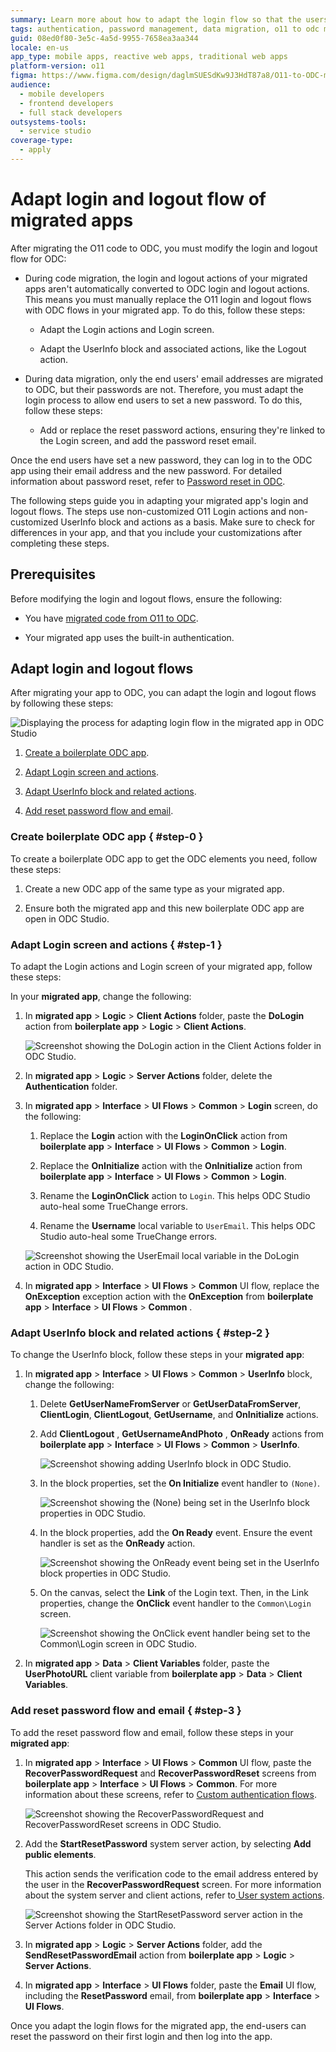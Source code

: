 ```yaml
---
summary: Learn more about how to adapt the login flow so that the users can set a new password.
tags: authentication, password management, data migration, o11 to odc migration, user experience
guid: 08ed0f80-3e5c-4a5d-9955-7658ea3aa344
locale: en-us
app_type: mobile apps, reactive web apps, traditional web apps
platform-version: o11
figma: https://www.figma.com/design/daglmSUESdKw9J3HdT87a8/O11-to-ODC-migration?node-id=2216-288
audience:
  - mobile developers
  - frontend developers
  - full stack developers
outsystems-tools:
  - service studio
coverage-type:
  - apply
---
```


# Adapt login and logout flow of migrated apps

After migrating the O11 code to ODC, you must modify the login and logout flow for ODC:

* During code migration, the login and logout actions of your migrated apps aren't automatically converted to ODC login and logout actions. This means you must manually replace the O11 login and logout flows with ODC flows in your migrated app. To do this, follow these steps:

    * Adapt the Login actions and Login screen.

    * Adapt the UserInfo block and associated actions, like the Logout action.

* During data migration, only the end users' email addresses are migrated to ODC, but their passwords are not. Therefore, you must adapt the login process to allow end users to set a new password. To do this, follow these steps:

    * Add or replace the reset password actions, ensuring they're linked to the Login screen, and add the password reset email.

Once the end users have set a new password, they can log in to the ODC app using their email address and the new password. For detailed information about password reset, refer to [Password reset in ODC](https://www.outsystems.com/tk/redirect?g=41b86768-295e-4aeb-98ed-9a0f6db4cfd2).

<div class="info" markdown="1">

The following steps guide you in adapting your migrated app's login and logout flows. The steps use non-customized O11 Login actions and non-customized UserInfo block and actions as a basis.
Make sure to check for differences in your app, and that you include your customizations after completing these steps.

</div>

## Prerequisites

Before modifying the login and logout flows, ensure the following:

* You have [migrated code from O11 to ODC](execute-how-to-migrate-code.md).

* Your migrated app uses the built-in authentication.

## Adapt login and logout flows

After migrating your app to ODC, you can adapt the login and logout flows by following these steps:

![Displaying the process for adapting login flow in the migrated app in ODC Studio](images/adapt-login-flow.png "Adapting login flow in the migrated appin ODC Studio")

1. [Create a boilerplate ODC app](#step-0). 

1. [Adapt Login screen and actions](#step-1).

1. [Adapt UserInfo block and related actions](#step-2).

1. [Add reset password flow and email](#step-3).

### Create boilerplate ODC app { #step-0 }

To create a boilerplate ODC app to get the ODC elements you need, follow these steps:

1. Create a new ODC app of the same type as your migrated app.

2. Ensure both the migrated app and this new boilerplate ODC app are open in ODC Studio.

### Adapt Login screen and actions { #step-1 }

To adapt the Login actions and Login screen of your migrated app, follow these steps:

In your **migrated app**, change the following:

1. In **migrated app** > **Logic** > **Client Actions** folder, paste the **DoLogin** action from **boilerplate app** > **Logic** > **Client Actions**.

    ![Screenshot showing the DoLogin action in the Client Actions folder in ODC Studio.](images/paste-DoLogin-odcs.png "Screenshot of copy and paste DoLogin in ODC Studio")

1. In **migrated app** > **Logic** > **Server Actions** folder, delete the **Authentication** folder.

1. In **migrated app** > **Interface** > **UI Flows** > **Common** > **Login** screen, do the following:

    1. Replace the **Login** action with the **LoginOnClick** action from **boilerplate app** > **Interface** > **UI Flows** > **Common** > **Login**.

    1. Replace the **OnInitialize** action with the **OnInitialize** action from **boilerplate app** > **Interface** > **UI Flows** > **Common** > **Login**.

    1. Rename the **LoginOnClick** action to `Login`. 
        This helps ODC Studio auto-heal some TrueChange errors.

    1. Rename the **Username** local variable to `UserEmail`. 
        This helps ODC Studio auto-heal some TrueChange errors.

    ![Screenshot showing the UserEmail local variable in the DoLogin action in ODC Studio.](images/rename-UserEmail-odcs.png "Screenshot of renaming local variable to UserEmail")

1. In **migrated app** > **Interface** > **UI Flows** > **Common** UI flow, replace the **OnException** exception action with the **OnException** from **boilerplate app** > **Interface** > **UI Flows** > **Common** .

### Adapt UserInfo block and related actions { #step-2 }

To change the UserInfo block, follow these steps in your **migrated app**:

1. In **migrated app** > **Interface** > **UI Flows** > **Common** > **UserInfo** block, change the following:

    1. Delete **GetUserNameFromServer** or **GetUserDataFromServer**, **ClientLogin**,  **ClientLogout**, **GetUsername**, and **OnInitialize** actions.

    1. Add **ClientLogout** , **GetUsernameAndPhoto** , **OnReady** actions from **boilerplate app** > **Interface** > **UI Flows** > **Common** > **UserInfo**.

        ![Screenshot showing adding UserInfo block in ODC Studio.](images/Add-UserInfo-odcs.png "Screenshot of adding UserInfo block")

    1. In the block properties, set the **On Initialize** event handler to `(None)`.

        ![Screenshot showing the (None) being set in the UserInfo block properties in ODC Studio.](images/Set-None-odcs.png "Screenshot of adding (None) event")

    1. In the block properties, add the **On Ready** event. Ensure the event handler is set as the **OnReady** action.

        ![Screenshot showing the OnReady event being set in the UserInfo block properties in ODC Studio.](images/Set-OnReady-odcs.png "Screenshot of adding OnReady event")

    1. On the canvas, select the **Link** of the Login text. Then, in the Link properties, change the **OnClick** event handler to the `Common\Login` screen.

        ![Screenshot showing the OnClick event handler being set to the Common\Login screen in ODC Studio.](images/paste-OnClick-screen-odcs.png "Screenshot of adding OnClick event screen")

1. In **migrated app** > **Data** > **Client Variables** folder, paste the **UserPhotoURL** client variable from **boilerplate app** > **Data** > **Client Variables**.

### Add reset password flow and email { #step-3 }

To add the reset password flow and email, follow these steps in your **migrated app**:

1. In **migrated app** > **Interface** > **UI Flows** > **Common** UI flow, paste the **RecoverPasswordRequest** and **RecoverPasswordReset** screens from **boilerplate app** > **Interface** > **UI Flows** > **Common**. For more information about these screens, refer to [Custom authentication flows](https://success.outsystems.com/documentation/outsystems_developer_cloud/building_apps/user_interface/custom_authentication_flows/).

    ![Screenshot showing the RecoverPasswordRequest and RecoverPasswordReset screens in ODC Studio.](images/password-reset-screens-odcs.png "Password Reset Screens in ODC")

1. Add the **StartResetPassword** system server action, by selecting **Add public elements**.  

   This action sends the verification code to the email address entered by the user in the **RecoverPasswordRequest** screen. For more information about the system server and client actions, refer to[ User system actions](https://success.outsystems.com/documentation/outsystems_developer_cloud/outsystems_language_and_elements/system_actions/user/).

    ![Screenshot showing the StartResetPassword server action in the Server Actions folder in ODC Studio.](images/start-reset-password-odcs.png "Start Reset Password Action in ODC")

1. In **migrated app** > **Logic** > **Server Actions** folder, add the **SendResetPasswordEmail** action from **boilerplate app** > **Logic** > **Server Actions**.

1. In **migrated app** > **Interface** > **UI Flows** folder, paste the **Email** UI flow, including the **ResetPassword** email, from **boilerplate app** > **Interface** > **UI Flows**.

Once you adapt the login flows for the migrated app, the end-users can reset the password on their first login and then log into the app.

